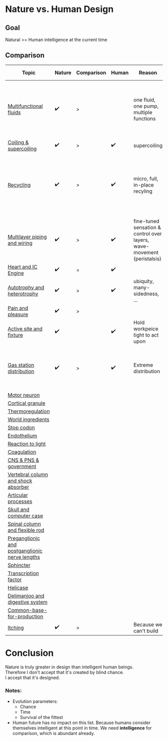 ﻿# Nature vs. Human Design

## Goal
Natural >= Human intelligence at the current time

## Comparison

| Topic | Nature | Comparison | Human | Reason | Equivalence example |
|-------|--------|------------|-------|--------|---------------------|
| [Multifunctional fluids](multifunctional-fluids) | ✔️ | > |  | one fluid, one pump, multiple functions | one fluid for braking, energy, windsheild, cooling, lubrication, ... taken only in gas stations |
| [Coiling & supercoiling](coiling-supercoiling) | ✔️ | > | ✔️ | supercoiling |
| [Recycling](recycling) | ✔️ | > | ✔️ | micro, full, in-place recyling | Just depositing your garbage right there where you produce them, and they're gone tomorrow
| [Multilayer piping and wiring](multilayer-piping-wiring) | ✔️ | > | ✔️ | fine-tuned sensation & control over layers, wave-movement (peristalsis) | Creating pipes that create wave and pressure to discharge blockages
| [Heart and IC Engine](heart-and-engine) | ✔️ | = | ✔️ | |
| [Autotrophy and heterotrophy](autotrophy-and-heterotrophy) | ✔️ | > | ✔️ | ubiquity, many-sidedness, ... |
| [Pain and pleasure](pain-and-pleasure) | ✔️ | > | | |
| [Active site and fixture](active-site-fixture)| ✔️ |  | ✔️ | Hold workpeice tight to act upon |
| [Gas station distribution](gas-station-distribution)| ✔️ | > | ✔️ | Extreme distribution | To have fuel everywhere, to be able to charge electrical devices everywhere|
| [Motor neuron](motor-neuron)| | | | |
| [Cortical granule](cortical-granule)|||||
| [Thermoregulation](thermoregulation)|||||
| [World ingredients](world-ingredients)|||||
| [Stop codon](stop-codon)|||||
| [Endothelium](endothelium)|||||
| [Reaction to light](reaction-to-light)|||||
| [Coagulation](coagulation)|||||
| [CNS & PNS & government](cns-pns)|||||
| [Vertebral column and shock absorber](vertebral-column-and-chock-absorber)|||||
| [Articular processes](articular-processes)|||||
| [Skull and computer case](skull-computer-case)|||||
| [Spinal column and flexible rod](spinal-column-and-flexible-rod)|||||
| [Preganglionic and postganglionic nerve lengths](https://youtu.be/hjuF_VbIj9I?t=590)||||| [Hormone and regulation](hormone-and-regulation)|||||
| [Sphincter](sphincter)|||||
| [Transcription factor](transcription-factor)|||||
| [Helicase](helicase)|||||
| [Delimanjoo and digestive system](delimanjoo-and-digestive-system)|||||
| [Common-base-for-production](common-base-for-production)|||||
| [Itching](itching)| ✔️ | > | | Because we can't build | A car itching itself |

# Conclusion
Nature is truly greater in design than intelligent human beings.   
Therefore I don't accept that it's created by blind chance.  
I accept that it's designed.


### Notes:

- Evolution parameters:
    - Chance
    - Time
    - Survival of the fittest
- Human future has no impact on this list. Because humans consider themselves intelligent at this point in time. We need **intelligence** for comparison, which is abundant already.

[comment]: <> (
    meutor neuron done
    skull done
)
